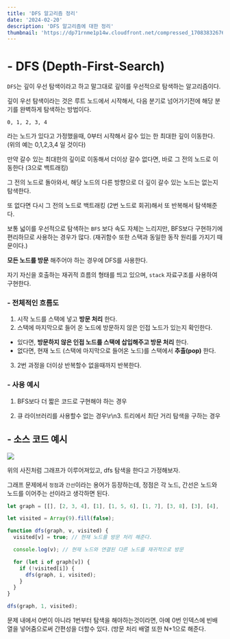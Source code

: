 ```yaml
---
title: 'DFS 알고리즘 정리'
date: '2024-02-20'
description: 'DFS 알고리즘에 대한 정리'
thumbnail: 'https://dp71rnme1p14w.cloudfront.net/compressed_1708383267680-DFS-.png'
---
```


# - DFS (Depth-First-Search)

`DFS`는 깊이 우선 탐색이라고 하고 말그대로 깊이를 우선적으로 탐색하는 알고리즘이다.

깊이 우선 탐색이라는 것은 루트 노드에서 시작해서, 다음 분기로 넘어가기전에 해당 분기를 완벽하게 탐색하는 방법이다.

```
0, 1, 2, 3, 4
```

라는 노드가 있다고 가정했을때, 0부터 시작해서 갈수 있는 한 최대한 깊이 이동한다. (위의 예는 0,1,2,3,4 일 것이다)

만약 갈수 있는 최대한의 깊이로 이동해서 더이상 갈수 없다면, 바로 그 전의 노드로 이동한다 (3으로 백트래킹)

그 전의 노드로 돌아와서, 해당 노드의 다른 방향으로 더 깊이 갈수 있는 노드는 없는지 탐색한다.

또 없다면 다시 그 전의 노드로 백트래킹 (2번 노드로 회귀)해서 또 반복해서 탐색해준다.

보통 넓이를 우선적으로 탐색하는 `BFS` 보다 속도 자체는 느리지만, BFS보다 구현하기에 편리하므로 사용하는 경우가 많다. (재귀함수 또한 스택과 동일한 동작 원리를 가지기 때문이다.)

**모든 노드를 방문** 해주어야 하는 경우에 DFS를 사용한다.

자기 자신을 호출하는 재귀적 흐름의 형태를 띄고 있으며, `stack` 자료구조를 사용하여 구현한다.

### - 전체적인 흐름도

1. 시작 노드를 스택에 넣고 **방문 처리** 한다.
2. 스택에 마지막으로 들어 온 노드에 방문하지 않은 인접 노드가 있는지 확인한다.

- 있다면, **방문하지 않은 인접 노드를 스택에 삽입해주고 방문 처리** 한다.
- 없다면, 현재 노드 (스택에 마지막으로 들어온 노드)를 스택에서 **추출(pop)** 한다.

3. 2번 과정을 더이상 반복할수 없을때까지 반복한다.

### - 사용 예시

1. BFS보다 더 짧은 코드로 구현해야 하는 경우

2. 큐 라이브러리를 사용할수 없는 경우\r\n3. 트리에서 최단 거리 탐색을 구하는 경우

## - 소스 코드 예시

![](https://dp71rnme1p14w.cloudfront.net/compressed_1708383212199--2024-02-20-7.53.26.png)

위의 사진처럼 그래프가 이루어져있고, dfs 탐색을 한다고 가정해보자.

그래프 문제에서 `정점`과 `간선`이라는 용어가 등장하는데, 정점은 각 노드, 간선은 노드와 노드를 이어주는 선이라고 생각하면 된다.

```javascript
let graph = [[], [2, 3, 4], [1], [1, 5, 6], [1, 7], [3, 8], [3], [4], [5]]; // 0번은 제외

let visited = Array(9).fill(false);

function dfs(graph, v, visited) {
  visited[v] = true; // 현재 노드를 방문 처리 해준다.

  console.log(v); // 현재 노드와 연결된 다른 노드를 재귀적으로 방문

  for (let i of graph[v]) {
    if (!visited[i]) {
      dfs(graph, i, visited);
    }
  }
}

dfs(graph, 1, visited);
```

문제 내에서 0번이 아니라 1번부터 탐색을 해야하는것이라면, 아예 0번 인덱스에 빈배열을 넣어줌으로써 간편성을 더할수 있다. (방문 처리 배열 또한 N+1으로 해준다.
